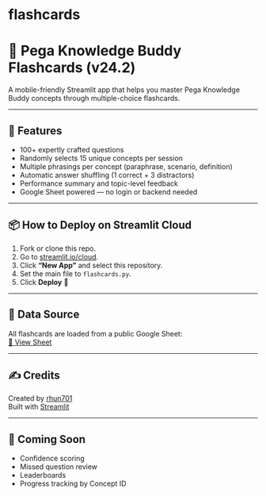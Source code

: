 # flashcards
# 🧠 Pega Knowledge Buddy Flashcards (v24.2)

A mobile-friendly Streamlit app that helps you master Pega Knowledge Buddy concepts through multiple-choice flashcards.

---

## 🚀 Features

- 100+ expertly crafted questions
- Randomly selects 15 unique concepts per session
- Multiple phrasings per concept (paraphrase, scenario, definition)
- Automatic answer shuffling (1 correct + 3 distractors)
- Performance summary and topic-level feedback
- Google Sheet powered — no login or backend needed

---

## 📦 How to Deploy on Streamlit Cloud

1. Fork or clone this repo.
2. Go to [streamlit.io/cloud](https://streamlit.io/cloud).
3. Click **“New App”** and select this repository.
4. Set the main file to `flashcards.py`.
5. Click **Deploy** 🎉

---

## 🔗 Data Source

All flashcards are loaded from a public Google Sheet:  
[📄 View Sheet](https://docs.google.com/spreadsheets/d/e/2PACX-1vQqxElEi3CxDFD-zytiV5_c8xfmXvCFMj_PXfTj9evGyyC3GJNDcYLtmMsbFlVVjuvTETg_XHgSMd_k/pub?output=csv)

---

## ✍️ Credits

Created by [rhun701](https://github.com/rhun701)  
Built with [Streamlit](https://streamlit.io)

---

## 🧪 Coming Soon

- Confidence scoring
- Missed question review
- Leaderboards
- Progress tracking by Concept ID

